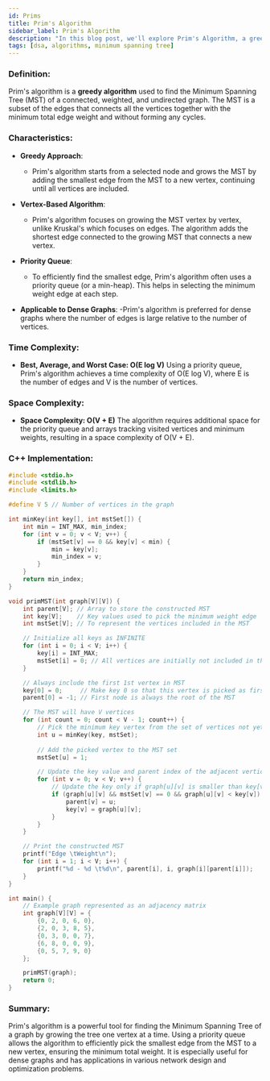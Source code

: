 ```yaml
---
id: Prims
title: Prim's Algorithm
sidebar_label: Prim's Algorithm
description: "In this blog post, we'll explore Prim's Algorithm, a greedy algorithm used to find the Minimum Spanning Tree in a graph."
tags: [dsa, algorithms, minimum spanning tree]
---
```


### Definition:

Prim's algorithm is a **greedy algorithm** used to find the Minimum Spanning Tree (MST) of a connected, weighted, and undirected graph. The MST is a subset of the edges that connects all the vertices together with the minimum total edge weight and without forming any cycles.

### Characteristics:

- **Greedy Approach**:
  - Prim's algorithm starts from a selected node and grows the MST by adding the smallest edge from the MST to a new vertex, continuing until all vertices are included.

- **Vertex-Based Algorithm**:
  - Prim's algorithm focuses on growing the MST vertex by vertex, unlike Kruskal's which focuses on edges. The algorithm adds the shortest edge connected to the growing MST that connects a new vertex.

- **Priority Queue**:
  - To efficiently find the smallest edge, Prim's algorithm often uses a priority queue (or a min-heap). This helps in selecting the minimum weight edge at each step.

- **Applicable to Dense Graphs**:
  -Prim's algorithm is preferred for dense graphs where the number of edges is large relative to the number of vertices.

### Time Complexity:

- **Best, Average, and Worst Case: O(E log V)**
  Using a priority queue, Prim's algorithm achieves a time complexity of O(E log V), where E is the number of edges and V is the number of vertices.

### Space Complexity:

- **Space Complexity: O(V + E)**
  The algorithm requires additional space for the priority queue and arrays tracking visited vertices and minimum weights, resulting in a space complexity of O(V + E).

### C++ Implementation:

```cpp
#include <stdio.h>
#include <stdlib.h>
#include <limits.h>

#define V 5 // Number of vertices in the graph

int minKey(int key[], int mstSet[]) {
    int min = INT_MAX, min_index;
    for (int v = 0; v < V; v++) {
        if (mstSet[v] == 0 && key[v] < min) {
            min = key[v];
            min_index = v;
        }
    }
    return min_index;
}

void primMST(int graph[V][V]) {
    int parent[V]; // Array to store the constructed MST
    int key[V];    // Key values used to pick the minimum weight edge
    int mstSet[V]; // To represent the vertices included in the MST

    // Initialize all keys as INFINITE
    for (int i = 0; i < V; i++) {
        key[i] = INT_MAX;
        mstSet[i] = 0; // All vertices are initially not included in the MST
    }

    // Always include the first 1st vertex in MST
    key[0] = 0;     // Make key 0 so that this vertex is picked as first
    parent[0] = -1; // First node is always the root of the MST

    // The MST will have V vertices
    for (int count = 0; count < V - 1; count++) {
        // Pick the minimum key vertex from the set of vertices not yet included in the MST
        int u = minKey(key, mstSet);
        
        // Add the picked vertex to the MST set
        mstSet[u] = 1;

        // Update the key value and parent index of the adjacent vertices of the picked vertex
        for (int v = 0; v < V; v++) {
            // Update the key only if graph[u][v] is smaller than key[v]
            if (graph[u][v] && mstSet[v] == 0 && graph[u][v] < key[v]) {
                parent[v] = u;
                key[v] = graph[u][v];
            }
        }
    }

    // Print the constructed MST
    printf("Edge \tWeight\n");
    for (int i = 1; i < V; i++) {
        printf("%d - %d \t%d\n", parent[i], i, graph[i][parent[i]]);
    }
}

int main() {
    // Example graph represented as an adjacency matrix
    int graph[V][V] = {
        {0, 2, 0, 6, 0},
        {2, 0, 3, 8, 5},
        {0, 3, 0, 0, 7},
        {6, 8, 0, 0, 9},
        {0, 5, 7, 9, 0}
    };

    primMST(graph);
    return 0;
}
```

### Summary:

Prim's algorithm is a powerful tool for finding the Minimum Spanning Tree of a graph by growing the tree one vertex at a time. Using a priority queue allows the algorithm to efficiently pick the smallest edge from the MST to a new vertex, ensuring the minimum total weight. It is especially useful for dense graphs and has applications in various network design and optimization problems.

